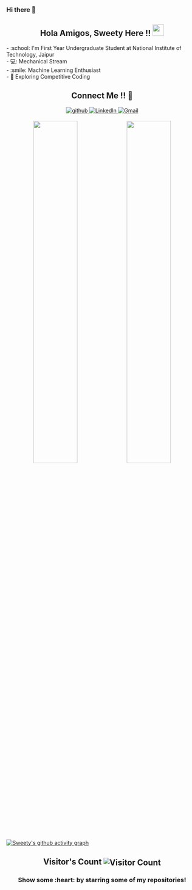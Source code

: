 ### Hi there 👋

<h2 align="center">Hola Amigos, Sweety Here !! <img src="https://raw.githubusercontent.com/MartinHeinz/MartinHeinz/master/wave.gif" width="30px"></h2>
  - :school: I'm First Year Undergraduate Student at National Institute of Technology, Jaipur <br>
  - 💻: Mechanical Stream <br>
  - :smile: Machine Learning Enthusiast <br>
  - 🤔 Exploring Competitive Coding <br>

<h2 align="center">Connect Me !! 🤝</h2> 

<p align="center">
<a href="https://github.com/thatssweety" target="_blank">
<img src=https://img.shields.io/badge/github-%2324292e.svg?&style=for-the-badge&logo=github&logoColor=white alt=github style="margin-bottom: 5px;" />
</a>
<a href="https://www.linkedin.com/in/sweety-sinduria-0992a3208/" target="_blank">
<img alt="LinkedIn" src="https://img.shields.io/badge/linkedin%20-%230077B5.svg?&style=for-the-badge&logo=linkedin&logoColor=white"/>
</a>
<a href="mailto:bsweetysinduria@gmail.com">
<img alt="Gmail" src="https://img.shields.io/badge/Gmail-D14836?style=for-the-badge&logo=gmail&logoColor=white" />
</a>
</p> 

<div align="center">
  <img width="48%" src="https://github-readme-stats.vercel.app/api?username=thatssweety&theme=radical&show_icons=true" />
  <img width="48%" src="https://github-readme-streak-stats.herokuapp.com/?user=thatssweety&theme=radical&show_icons=true" />
</div>

[![Sweety's github activity graph](https://activity-graph.herokuapp.com/graph?username=thatssweety&bg_color=000000&color=4cd8f0&line=2fc8ee&point=ffffff&area=true&hide_border=true)](https://github.com/thatssweety/github-readme-activity-graph)
<br>
<h2 align="center">Visitor's Count <img align="center" src="https://profile-counter.glitch.me/gakash2k01/count.svg" alt="Visitor Count" /></h2>
<h3 align="center">Show some :heart: by starring some of my repositories! </h3>
